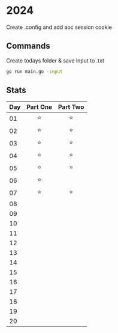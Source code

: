 # 2024

Create .config and add aoc session cookie

## Commands

Create todays folder & save input to .txt

```sh
go run main.go -input
```

## Stats

| Day | Part One | Part Two |
| --- | :------: | :------: |
| 01  |    ⭐    |    ⭐    |
| 02  |    ⭐    |    ⭐    |
| 03  |    ⭐    |    ⭐    |
| 04  |    ⭐    |    ⭐    |
| 05  |    ⭐    |    ⭐    |
| 06  |    ⭐    |          |
| 07  |    ⭐    |    ⭐    |
| 08  |          |
| 09  |          |
| 10  |          |
| 11  |          |
| 12  |          |
| 13  |          |
| 14  |          |
| 15  |          |
| 16  |          |
| 17  |          |
| 18  |          |
| 19  |          |
| 20  |          |
